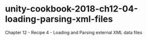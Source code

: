 # unity-cookbook-2018-ch12-04-loading-parsing-xml-files
Chapter 12 - Recipe 4 - Loading and Parsing external XML data files
